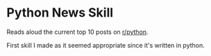 # Python News Skill

Reads aloud the current top 10 posts on [r/python](www.reddit.com/r/python).

First skill I made as it seemed appropriate since it's written in python.
